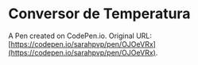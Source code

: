 # Conversor de Temperatura

A Pen created on CodePen.io. Original URL: [https://codepen.io/sarahpvp/pen/OJOeVRx](https://codepen.io/sarahpvp/pen/OJOeVRx).

